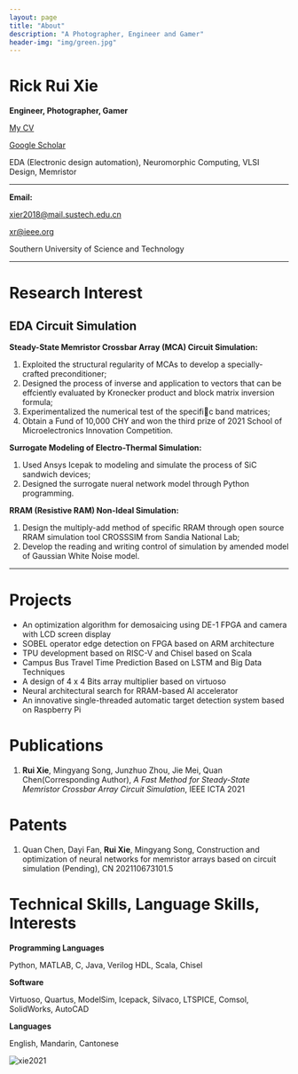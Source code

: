```yaml
---
layout: page
title: "About"
description: "A Photographer, Engineer and Gamer" 
header-img: "img/green.jpg"
---
```

# Rick Rui Xie  
**Engineer, Photographer, Gamer**  

[My CV](doc/xie_cv.pdf) 

[Google Scholar]( https://scholar.google.com/citations?user=kFFMzkQAAAAJ&amp;amp;hl=en)

EDA (Electronic design automation), Neuromorphic Computing, VLSI Design, Memristor

---

**Email:**

xier2018@mail.sustech.edu.cn  

xr@ieee.org

Southern University of Science and Technology  

***

# Research Interest
## EDA Circuit Simulation

**Steady-State Memristor Crossbar Array (MCA) Circuit Simulation:**

1. Exploited the structural regularity of MCAs to develop a specially-crafted preconditioner;
2. Designed the process of inverse and application to vectors that can be effciently evaluated by Kronecker product and
    block matrix inversion formula;
3. Experimentalized the numerical test of the specific band matrices;
4. Obtain a Fund of 10,000 CHY and won the third prize of 2021 School of Microelectronics Innovation Competition.

**Surrogate Modeling of Electro-Thermal Simulation:**

1. Used Ansys Icepak to modeling and simulate the process of SiC sandwich devices;
2. Designed the surrogate nueral network model through Python programming.

**RRAM (Resistive RAM) Non-Ideal Simulation:**

1. Design the multiply-add method of specific RRAM through open source RRAM simulation tool CROSSSIM from Sandia National Lab;
2. Develop the reading and writing control of simulation by amended model of Gaussian White Noise model.

***

# Projects

- An optimization algorithm for demosaicing using DE-1 FPGA and camera with LCD screen display
- SOBEL operator edge detection on FPGA based on ARM architecture
- TPU development based on RISC-V and Chisel based on Scala
- Campus Bus Travel Time Prediction Based on LSTM and Big Data Techniques
- A design of 4 x 4 Bits array multiplier based on virtuoso
- Neural architectural search for RRAM-based AI accelerator
- An innovative single-threaded automatic target detection system based on Raspberry Pi

# Publications

1. **Rui Xie**, Mingyang Song, Junzhuo Zhou, Jie Mei, Quan Chen(Corresponding Author), *A Fast Method for Steady-State Memristor Crossbar Array Circuit Simulation*, IEEE ICTA 2021

# Patents

1. Quan Chen, Dayi Fan, **Rui Xie**, Mingyang Song, Construction and optimization of neural networks for memristor arrays based on circuit simulation (Pending), CN 202110673101.5

# Technical Skills, Language Skills, Interests

**Programming Languages**

Python, MATLAB, C, Java, Verilog HDL, Scala, Chisel

**Software**

Virtuoso, Quartus, ModelSim, Icepack, Silvaco, LTSPICE, Comsol, SolidWorks, AutoCAD

**Languages**

English, Mandarin, Cantonese

![xie2021](https://cdn.jsdelivr.net/gh/Mi5sssss/blog_image@main/RRAM-Simulation/xie2021.iplwdpc3fjk.jpg)
